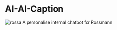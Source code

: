 # AI-AI-Caption 

![rossa](https://github.com/user-attachments/assets/cf904fb9-bda1-49e7-9f4b-3c304588ce9f)
A personalise internal chatbot for Rossmann


